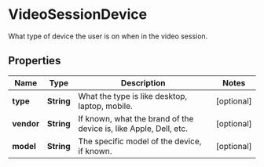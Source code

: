 

# VideoSessionDevice

What type of device the user is on when in the video session.

## Properties

| Name | Type | Description | Notes |
|------------ | ------------- | ------------- | -------------|
|**type** | **String** | What the type is like desktop, laptop, mobile. |  [optional] |
|**vendor** | **String** | If known, what the brand of the device is, like Apple, Dell, etc. |  [optional] |
|**model** | **String** | The specific model of the device, if known. |  [optional] |



